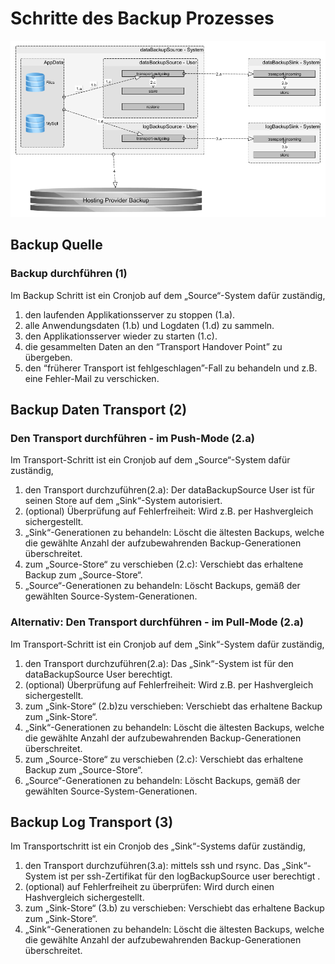 # Schritte des Backup Prozesses

![the backup process][backup process]

[backup process]: /images/10_backup/backup_phases.png "the backup process"

## Backup Quelle
### Backup durchführen (1)
Im Backup Schritt ist ein Cronjob auf dem „Source“-System dafür zuständig,
1. den laufenden Applikationsserver zu stoppen (1.a).
2. alle Anwendungsdaten (1.b) und Logdaten (1.d) zu sammeln.
3. den Applikationsserver wieder zu starten (1.c).
4. die gesammelten Daten an den  “Transport Handover Point” zu übergeben.
5. den “früherer Transport ist fehlgeschlagen”-Fall zu behandeln und z.B. eine Fehler-Mail zu verschicken.

## Backup Daten Transport (2)
### Den Transport durchführen - im Push-Mode (2.a)
Im Transport-Schritt ist ein Cronjob auf dem „Source“-System dafür zuständig, 
1. den Transport durchzuführen(2.a): Der dataBackupSource User ist für seinen Store auf dem „Sink“-System autorisiert.
2. (optional) Überprüfung auf Fehlerfreiheit: Wird z.B. per Hashvergleich sichergestellt.
3. „Sink“-Generationen zu behandeln: Löscht die ältesten Backups, welche die gewählte Anzahl der aufzubewahrenden Backup-Generationen überschreitet.
4. zum „Source-Store“ zu verschieben (2.c): Verschiebt das erhaltene Backup zum „Source-Store“.
5. „Source“-Generationen zu behandeln: Löscht Backups, gemäß der gewählten Source-System-Generationen.

### Alternativ: Den Transport durchführen - im Pull-Mode (2.a)
Im Transport-Schritt ist ein Cronjob auf dem „Sink“-System dafür zuständig, 
1. den Transport durchzuführen(2.a): Das „Sink“-System ist für den dataBackupSource User berechtigt.
2. (optional) Überprüfung auf Fehlerfreiheit: Wird z.B. per Hashvergleich sichergestellt.
3. zum „Sink-Store“ (2.b)zu verschieben: Verschiebt das erhaltene Backup zum „Sink-Store“.
4. „Sink“-Generationen zu behandeln: Löscht die ältesten Backups, welche die gewählte Anzahl der aufzubewahrenden Backup-Generationen überschreitet.
5. zum „Source-Store“ zu verschieben (2.c): Verschiebt das erhaltene Backup zum „Source-Store“.
6. „Source“-Generationen zu behandeln: Löscht Backups, gemäß der gewählten Source-System-Generationen.

## Backup Log Transport (3)
Im Transportschritt ist ein Cronjob des „Sink“-Systems dafür zuständig,
1. den Transport durchzuführen(3.a): mittels ssh und rsync. Das „Sink“-System ist per ssh-Zertifikat für den logBackupSource user berechtigt .
2. (optional) auf Fehlerfreiheit zu überprüfen: Wird durch einen Hashvergleich sichergestellt.
3. zum „Sink-Store“ (3.b) zu verschieben: Verschiebt das erhaltene Backup zum „Sink-Store“.
4. „Sink“-Generationen zu behandeln: Löscht die ältesten Backups, welche die gewählte Anzahl der aufzubewahrenden Backup-Generationen überschreitet.
